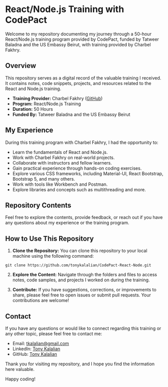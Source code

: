 # React/Node.js Training with CodePact

Welcome to my repository documenting my journey through a 50-hour React/Node.js training program provided by CodePact, funded by Tatweer Baladna and the US Embassy Beirut, with training provided by Charbel Fakhry.

## Overview

This repository serves as a digital record of the valuable training I received. It contains notes, code snippets, projects, and resources related to the React and Node.js training.

- **Training Provider:** Charbel Fakhry ([GitHub](https://github.com/charbelfakhry))
- **Program:** React/Node.js Training
- **Duration:** 50 Hours
- **Funded By:** Tatweer Baladna and the US Embassy Beirut

## My Experience

During this training program with Charbel Fakhry, I had the opportunity to:

- Learn the fundamentals of React and Node.js.
- Work with Charbel Fakhry on real-world projects.
- Collaborate with instructors and fellow learners.
- Gain practical experience through hands-on coding exercises.
- Explore various CSS frameworks, including Material-UI, React Bootstrap, Bootstrap 5, and many others.
- Work with tools like Workbench and Postman.
- Explore libraries and concepts such as multithreading and more.

## Repository Contents

Feel free to explore the contents, provide feedback, or reach out if you have any questions about my experience or the training program.

## How to Use This Repository

1. **Clone the Repository:** You can clone this repository to your local machine using the following command:
```
git clone https://github.com/tonykalalian/CodePact-React-Node.git
```

2. **Explore the Content:** Navigate through the folders and files to access notes, code samples, and projects I worked on during the training.

3. **Contribute:** If you have suggestions, corrections, or improvements to share, please feel free to open issues or submit pull requests. Your contributions are welcome!

## Contact

If you have any questions or would like to connect regarding this training or any other topic, please feel free to contact me:

- Email: [tkalalian@gmail.com](mailto:tkalalian@gmail.com)
- LinkedIn: [Tony Kalalian](linkedin.com/in/tony-kalalian-8a3203230)
- GitHub: [Tony Kalalian](https://github.com/tonykalalian)

Thank you for visiting my repository, and I hope you find the information here valuable.

Happy coding!
